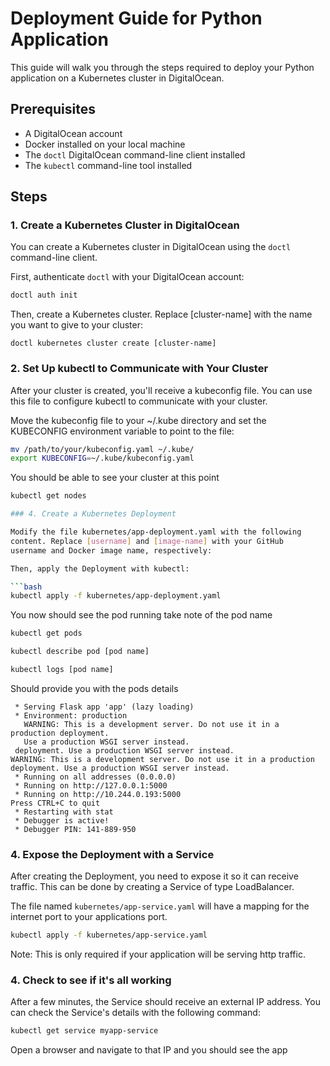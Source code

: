 # Deployment Guide for Python Application

This guide will walk you through the steps required to deploy your 
Python application on a Kubernetes cluster in DigitalOcean.

## Prerequisites

- A DigitalOcean account
- Docker installed on your local machine
- The `doctl` DigitalOcean command-line client installed
- The `kubectl` command-line tool installed

## Steps

### 1. Create a Kubernetes Cluster in DigitalOcean

You can create a Kubernetes cluster in DigitalOcean using the 
`doctl` command-line client. 

First, authenticate `doctl` with your DigitalOcean account:

```bash
doctl auth init
```

Then, create a Kubernetes cluster. Replace [cluster-name] with the 
name you want to give to your cluster:

`doctl kubernetes cluster create [cluster-name]`

### 2. Set Up kubectl to Communicate with Your Cluster

After your cluster is created, you'll receive a kubeconfig file. 
You can use this file to configure kubectl to communicate with your 
cluster.

Move the kubeconfig file to your ~/.kube directory and set the 
KUBECONFIG environment variable to point to the file:

```bash
mv /path/to/your/kubeconfig.yaml ~/.kube/
export KUBECONFIG=~/.kube/kubeconfig.yaml
```

You should be able to see your cluster at this point
```bash
kubectl get nodes

### 4. Create a Kubernetes Deployment

Modify the file kubernetes/app-deployment.yaml with the following 
content. Replace [username] and [image-name] with your GitHub 
username and Docker image name, respectively:

Then, apply the Deployment with kubectl:

```bash
kubectl apply -f kubernetes/app-deployment.yaml
```

You now should see the pod running take note of the pod name

```bash
kubectl get pods
```

```bash
kubectl describe pod [pod name]
```

```bash
kubectl logs [pod name]
```
Should provide you with the pods details
```
 * Serving Flask app 'app' (lazy loading)
 * Environment: production
   WARNING: This is a development server. Do not use it in a production deployment.
   Use a production WSGI server instead.
 deployment. Use a production WSGI server instead.
WARNING: This is a development server. Do not use it in a production deployment. Use a production WSGI server instead.
 * Running on all addresses (0.0.0.0)
 * Running on http://127.0.0.1:5000
 * Running on http://10.244.0.193:5000
Press CTRL+C to quit
 * Restarting with stat
 * Debugger is active!
 * Debugger PIN: 141-889-950
```

### 4. Expose the Deployment with a Service


After creating the Deployment, you need to expose it so it can 
receive traffic. This can be done by creating a Service of type 
LoadBalancer.

The file named `kubernetes/app-service.yaml` will have a mapping 
for the internet port to your applications port. 

```bash
kubectl apply -f kubernetes/app-service.yaml
```
Note: This is only required if your application will be serving 
http traffic.

### 4. Check to see if it's all working

After a few minutes, the Service should receive an external IP 
address. You can check the Service's details with the following 
command:

```bash
kubectl get service myapp-service
```

Open a browser and navigate to that IP and you should see the app
